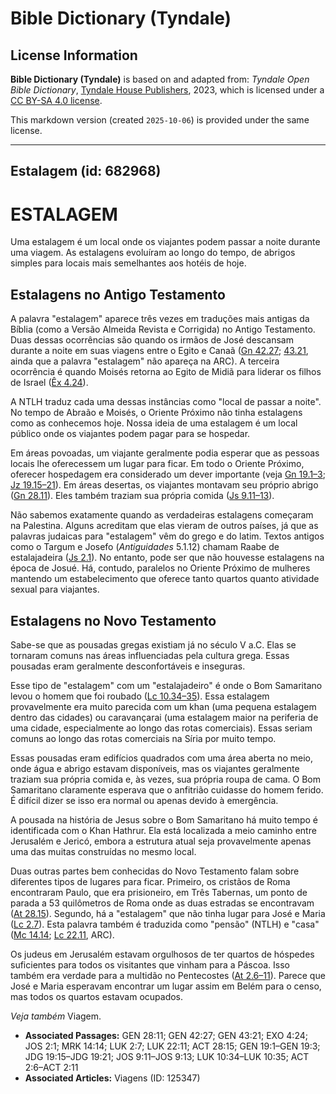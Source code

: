 # Bible Dictionary (Tyndale)

## License Information

**Bible Dictionary (Tyndale)** is based on and adapted from: _Tyndale Open Bible Dictionary_, [Tyndale House Publishers](https://tyndaleopenresources.com/), 2023, which is licensed under a [CC BY-SA 4.0 license](https://creativecommons.org/licenses/by-sa/4.0/legalcode.en).

This markdown version (created `2025-10-06`) is provided under the same license.



--------------------------------

## Estalagem (id: 682968)

ESTALAGEM
=========

Uma estalagem é um local onde os viajantes podem passar a noite durante uma viagem. As estalagens evoluíram ao longo do tempo, de abrigos simples para locais mais semelhantes aos hotéis de hoje.

Estalagens no Antigo Testamento
-------------------------------

A palavra "estalagem" aparece três vezes em traduções mais antigas da Bíblia (como a Versão Almeida Revista e Corrigida) no Antigo Testamento. Duas dessas ocorrências são quando os irmãos de José descansam durante a noite em suas viagens entre o Egito e Canaã ([Gn 42\.27](https://ref.ly/Gen42:27); [43\.21](https://ref.ly/Gen43:21), ainda que a palavra "estalagem" não apareça na ARC). A terceira ocorrência é quando Moisés retorna ao Egito de Midiã para liderar os filhos de Israel ([Êx 4\.24](https://ref.ly/Exod4:24)).

A NTLH traduz cada uma dessas instâncias como "local de passar a noite". No tempo de Abraão e Moisés, o Oriente Próximo não tinha estalagens como as conhecemos hoje. Nossa ideia de uma estalagem é um local público onde os viajantes podem pagar para se hospedar.

Em áreas povoadas, um viajante geralmente podia esperar que as pessoas locais lhe oferecessem um lugar para ficar. Em todo o Oriente Próximo, oferecer hospedagem era considerado um dever importante (veja [Gn 19\.1–3](https://ref.ly/Gen19:1-Gen19:3); [Jz 19\.15–21](https://ref.ly/Judg19:15-Judg19:21)). Em áreas desertas, os viajantes montavam seu próprio abrigo ([Gn 28\.11](https://ref.ly/Gen28:11)). Eles também traziam sua própria comida ([Js 9\.11–13](https://ref.ly/Josh9:11-Josh9:13)).

Não sabemos exatamente quando as verdadeiras estalagens começaram na Palestina. Alguns acreditam que elas vieram de outros países, já que as palavras judaicas para "estalagem" vêm do grego e do latim. Textos antigos como o Targum e Josefo (*Antiguidades* 5\.1\.12\) chamam Raabe de estalajadeira ([Js 2\.1](https://ref.ly/Josh2:1)). No entanto, pode ser que não houvesse estalagens na época de Josué. Há, contudo, paralelos no Oriente Próximo de mulheres mantendo um estabelecimento que oferece tanto quartos quanto atividade sexual para viajantes.

Estalagens no Novo Testamento
-----------------------------

Sabe\-se que as pousadas gregas existiam já no século V a.C. Elas se tornaram comuns nas áreas influenciadas pela cultura grega. Essas pousadas eram geralmente desconfortáveis e inseguras.

Esse tipo de "estalagem" com um "estalajadeiro" é onde o Bom Samaritano levou o homem que foi roubado ([Lc 10\.34–35](https://ref.ly/Luke10:34-Luke10:35)). Essa estalagem provavelmente era muito parecida com um khan (uma pequena estalagem dentro das cidades) ou caravançarai (uma estalagem maior na periferia de uma cidade, especialmente ao longo das rotas comerciais). Essas seriam comuns ao longo das rotas comerciais na Síria por muito tempo.

Essas pousadas eram edifícios quadrados com uma área aberta no meio, onde água e abrigo estavam disponíveis, mas os viajantes geralmente traziam sua própria comida e, às vezes, sua própria roupa de cama. O Bom Samaritano claramente esperava que o anfitrião cuidasse do homem ferido. É difícil dizer se isso era normal ou apenas devido à emergência.

A pousada na história de Jesus sobre o Bom Samaritano há muito tempo é identificada com o Khan Hathrur. Ela está localizada a meio caminho entre Jerusalém e Jericó, embora a estrutura atual seja provavelmente apenas uma das muitas construídas no mesmo local.

Duas outras partes bem conhecidas do Novo Testamento falam sobre diferentes tipos de lugares para ficar. Primeiro, os cristãos de Roma encontraram Paulo, que era prisioneiro, em Três Tabernas, um ponto de parada a 53 quilômetros de Roma onde as duas estradas se encontravam ([At 28\.15](https://ref.ly/Acts28:15)). Segundo, há a "estalagem" que não tinha lugar para José e Maria ([Lc 2\.7](https://ref.ly/Luke2:7)). Esta palavra também é traduzida como "pensão" (NTLH) e "casa" ([Mc 14\.14](https://ref.ly/Mark14:14); [Lc 22\.11](https://ref.ly/Luke22:11), ARC).

Os judeus em Jerusalém estavam orgulhosos de ter quartos de hóspedes suficientes para todos os visitantes que vinham para a Páscoa. Isso também era verdade para a multidão no Pentecostes ([At 2\.6–11](https://ref.ly/Acts2:6-Acts2:11)). Parece que José e Maria esperavam encontrar um lugar assim em Belém para o censo, mas todos os quartos estavam ocupados.

*Veja também* Viagem.

* **Associated Passages:** GEN 28:11; GEN 42:27; GEN 43:21; EXO 4:24; JOS 2:1; MRK 14:14; LUK 2:7; LUK 22:11; ACT 28:15; GEN 19:1–GEN 19:3; JDG 19:15–JDG 19:21; JOS 9:11–JOS 9:13; LUK 10:34–LUK 10:35; ACT 2:6–ACT 2:11
* **Associated Articles:** Viagens (ID: 125347)

